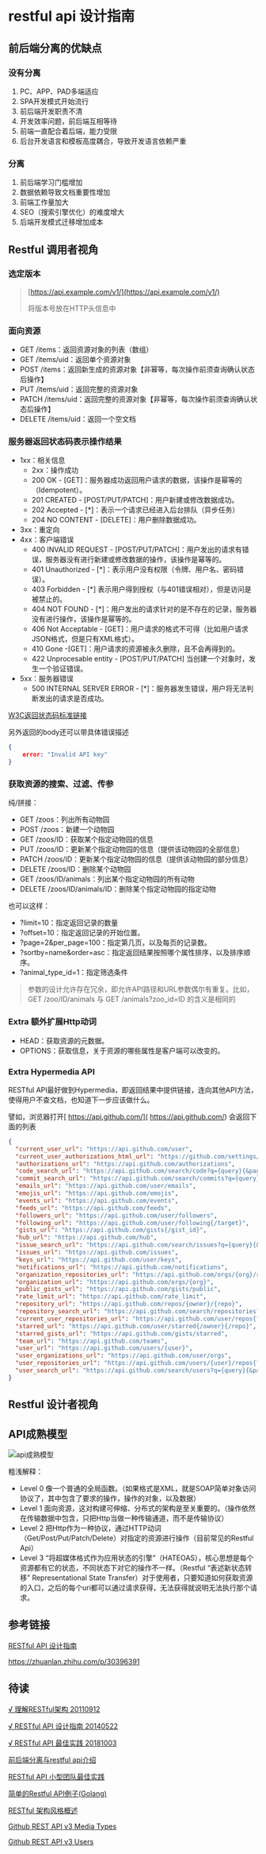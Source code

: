 # restful api 设计指南

## 前后端分离的优缺点

### 没有分离

1. PC、APP、PAD多端适应
1. SPA开发模式开始流行
1. 前后端开发职责不清
1. 开发效率问题，前后端互相等待
1. 前端一直配合着后端，能力受限
1. 后台开发语言和模板高度耦合，导致开发语言依赖严重

### 分离

1. 前后端学习门槛增加
1. 数据依赖导致文档重要性增加
1. 前端工作量加大
1. SEO（搜索引擎优化）的难度增大
1. 后端开发模式迁移增加成本

## Restful 调用者视角

### 选定版本

> [https://api.example.com/v1/](https://api.example.com/v1/)
>
> 将版本号放在HTTP头信息中

### 面向资源

- GET /items：返回资源对象的列表（数组）
- GET /items/uid：返回单个资源对象
- POST /items：返回新生成的资源对象【非幂等，每次操作前须查询确认状态后操作】
- PUT /items/uid：返回完整的资源对象
- PATCH /items/uid：返回完整的资源对象【非幂等，每次操作前须查询确认状态后操作】
- DELETE /items/uid：返回一个空文档

### 服务器返回状态码表示操作结果

- 1xx：相关信息
  - 2xx：操作成功
  - 200 OK - [GET]：服务器成功返回用户请求的数据，该操作是幂等的（Idempotent）。
  - 201 CREATED - [POST/PUT/PATCH]：用户新建或修改数据成功。
  - 202 Accepted - [*]：表示一个请求已经进入后台排队（异步任务）
  - 204 NO CONTENT - [DELETE]：用户删除数据成功。
- 3xx：重定向
- 4xx：客户端错误
  - 400 INVALID REQUEST - [POST/PUT/PATCH]：用户发出的请求有错误，服务器没有进行新建或修改数据的操作，该操作是幂等的。
  - 401 Unauthorized - [*]：表示用户没有权限（令牌、用户名、密码错误）。
  - 403 Forbidden - [*] 表示用户得到授权（与401错误相对），但是访问是被禁止的。
  - 404 NOT FOUND - [*]：用户发出的请求针对的是不存在的记录，服务器没有进行操作，该操作是幂等的。
  - 406 Not Acceptable - [GET]：用户请求的格式不可得（比如用户请求JSON格式，但是只有XML格式）。
  - 410 Gone -[GET]：用户请求的资源被永久删除，且不会再得到的。
  - 422 Unprocesable entity - [POST/PUT/PATCH] 当创建一个对象时，发生一个验证错误。
- 5xx：服务器错误
  - 500 INTERNAL SERVER ERROR - [*]：服务器发生错误，用户将无法判断发出的请求是否成功。

[W3C返回状态码标准链接](https://www.w3.org/Protocols/rfc2616/rfc2616-sec10.html)

另外返回的body还可以带具体错误描述

```json
{
    error: "Invalid API key"
}
```

### 获取资源的搜索、过滤、传参

纯/拼接：

- GET /zoos：列出所有动物园
- POST /zoos：新建一个动物园
- GET /zoos/ID：获取某个指定动物园的信息
- PUT /zoos/ID：更新某个指定动物园的信息（提供该动物园的全部信息）
- PATCH /zoos/ID：更新某个指定动物园的信息（提供该动物园的部分信息）
- DELETE /zoos/ID：删除某个动物园
- GET /zoos/ID/animals：列出某个指定动物园的所有动物
- DELETE /zoos/ID/animals/ID：删除某个指定动物园的指定动物

也可以这样：

- ?limit=10：指定返回记录的数量
- ?offset=10：指定返回记录的开始位置。
- ?page=2&per_page=100：指定第几页，以及每页的记录数。
- ?sortby=name&order=asc：指定返回结果按照哪个属性排序，以及排序顺序。
- ?animal_type_id=1：指定筛选条件

> 参数的设计允许存在冗余，即允许API路径和URL参数偶尔有重复。比如，GET /zoo/ID/animals 与 GET /animals?zoo_id=ID 的含义是相同的

### Extra 额外扩展Http动词

- HEAD：获取资源的元数据。
- OPTIONS：获取信息，关于资源的哪些属性是客户端可以改变的。

### Extra Hypermedia API

RESTful API最好做到Hypermedia，即返回结果中提供链接，连向其他API方法，使得用户不查文档，也知道下一步应该做什么。

譬如，浏览器打开[
https://api.github.com/](
https://api.github.com/) 会返回下面的列表

```json
{
  "current_user_url": "https://api.github.com/user",
  "current_user_authorizations_html_url": "https://github.com/settings/connections/applications{/client_id}",
  "authorizations_url": "https://api.github.com/authorizations",
  "code_search_url": "https://api.github.com/search/code?q={query}{&page,per_page,sort,order}",
  "commit_search_url": "https://api.github.com/search/commits?q={query}{&page,per_page,sort,order}",
  "emails_url": "https://api.github.com/user/emails",
  "emojis_url": "https://api.github.com/emojis",
  "events_url": "https://api.github.com/events",
  "feeds_url": "https://api.github.com/feeds",
  "followers_url": "https://api.github.com/user/followers",
  "following_url": "https://api.github.com/user/following{/target}",
  "gists_url": "https://api.github.com/gists{/gist_id}",
  "hub_url": "https://api.github.com/hub",
  "issue_search_url": "https://api.github.com/search/issues?q={query}{&page,per_page,sort,order}",
  "issues_url": "https://api.github.com/issues",
  "keys_url": "https://api.github.com/user/keys",
  "notifications_url": "https://api.github.com/notifications",
  "organization_repositories_url": "https://api.github.com/orgs/{org}/repos{?type,page,per_page,sort}",
  "organization_url": "https://api.github.com/orgs/{org}",
  "public_gists_url": "https://api.github.com/gists/public",
  "rate_limit_url": "https://api.github.com/rate_limit",
  "repository_url": "https://api.github.com/repos/{owner}/{repo}",
  "repository_search_url": "https://api.github.com/search/repositories?q={query}{&page,per_page,sort,order}",
  "current_user_repositories_url": "https://api.github.com/user/repos{?type,page,per_page,sort}",
  "starred_url": "https://api.github.com/user/starred{/owner}{/repo}",
  "starred_gists_url": "https://api.github.com/gists/starred",
  "team_url": "https://api.github.com/teams",
  "user_url": "https://api.github.com/users/{user}",
  "user_organizations_url": "https://api.github.com/user/orgs",
  "user_repositories_url": "https://api.github.com/users/{user}/repos{?type,page,per_page,sort}",
  "user_search_url": "https://api.github.com/search/users?q={query}{&page,per_page,sort,order}"
}

```

## Restful 设计者视角

## API成熟模型

![api成熟模型](./restful_api/api成熟模型.jpg "api成熟模型")

粗浅解释：

- Level 0 像一个普通的全局函数。（如果格式是XML，就是SOAP简单对象访问协议了，其中包含了要求的操作，操作的对象，以及数据）
- Level 1 面向资源，这对构建可伸缩、分布式的架构是至关重要的。（操作依然在传输数据中包含，只把Http当做一种传输通道，而不是传输协议）
- Level 2 把Http作为一种协议，通过HTTP动词（Get/Post/Put/Patch/Delete）对指定的资源进行操作（目前常见的Restful Api）
- Level 3 “将超媒体格式作为应用状态的引擎”（HATEOAS），核心思想是每个资源都有它的状态，不同状态下对它的操作不一样。（Restful “表述新状态转移” Representational State Transfer）对于使用者，只要知道如何获取资源的入口，之后的每个uri都可以通过请求获得，无法获得就说明无法执行那个请求。

## 参考链接

[RESTful API 设计指南](http://www.ruanyifeng.com/blog/2014/05/restful_api.html)

https://zhuanlan.zhihu.com/p/30396391


## 待读

[√ 理解RESTful架构 20110912](http://www.ruanyifeng.com/blog/2011/09/restful.html?bsh_bid=1717507328)

[√ RESTful API 设计指南 20140522](http://www.ruanyifeng.com/blog/2014/05/restful_api.html)

[√ RESTful API 最佳实践 20181003](http://www.ruanyifeng.com/blog/2018/10/restful-api-best-practices.html)

[前后端分离与restful api介绍](https://zhuanlan.zhihu.com/p/32901317)

[RESTful API 小型团队最佳实践](https://zhuanlan.zhihu.com/p/47226652)

[简单的Restful API例子(Golang)](https://blog.csdn.net/xcl168/article/details/43987247)

[RESTful 架构风格概述](https://blog.igevin.info/posts/restful-architecture-in-general/)

[Github REST API v3 Media Types](https://developer.github.com/v3/media/#request-specific-version)

[Github REST API v3 Users](https://developer.github.com/v3/users/#get-the-authenticated-user)
